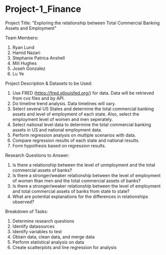 # Project-1_Finance

Project Title: "Exploring the relationship between Total Commercial Banking Assets and Employment"

Team Members:
  1. Ryan Lund
  2. Hamid Nazari
  3. Stephanie Patrica Anshell
  4. Mili Hughes
  5. Joseh Gonzalez
  6. Lu Ye

Project Description & Datasets to be Used:
  1. Use FRED (https://fred.stlouisfed.org/) for data. Data will be retrieved from cvs files and by API.
  2. Do timeline trend analysis. Data timelines will vary. 
  3. Select several US States and determine the total commercial banking assets and level of employment of each state. Also, select the employment level of women and men seperately.
  4. Select national level data to determine the total commercial banking assets in US and national employment data. 
  5. Perform regression analysis on multiple scenarios with data.
  6. Compare regression results of each state and national results.
  7. Form hypothesis based on regression results.

Research Questions to Answer:
  1. Is there a relationship between the level of unmployment and the total commercial assets of banks?
  2. Is there a stronger/weaker relationship between the level of employment of women than men and the total commercial assets of banks?
  3. Is there a stronger/weaker relationship between the level of employment and total commercial assets of banks from state to state?
  4. What are potential explanations for the differences in relationships observed?

Breakdown of Tasks:
  1. Determine research questions
  2. Identify datasources
  3. Identify variables to test
  4. Obtain data, clean data, and merge data
  5. Perform statistical analysis on data
  6. Create scatterplots and line regression for analysis
